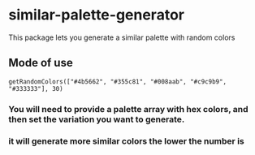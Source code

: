 # similar-palette-generator
This package lets you generate a similar palette with random colors

## Mode of use

```getRandomColors(["#4b5662", "#355c81", "#008aab", "#c9c9b9", "#333333"], 30)```

### You will need to provide a palette array with hex colors, and then set the variation you want to generate. 
### it will generate more similar colors the lower the number is
